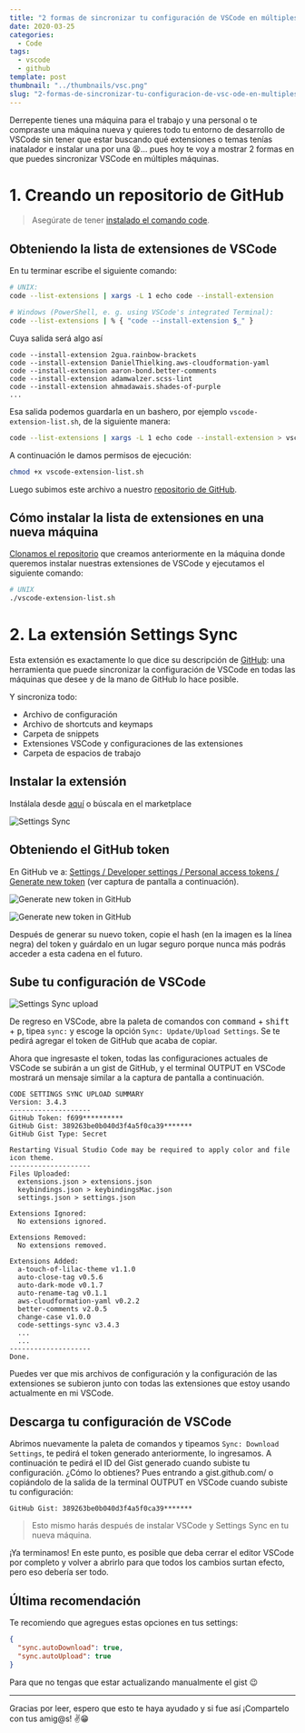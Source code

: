 ```yaml
---
title: "2 formas de sincronizar tu configuración de VSCode en múltiples máquinas"
date: 2020-03-25
categories:
  - Code
tags:
  - vscode
  - github
template: post
thumbnail: "../thumbnails/vsc.png"
slug: "2-formas-de-sincronizar-tu-configuracion-de-vsc-ode-en-multiples-maquinas"
---
```


Derrepente tienes una máquina para el trabajo y una personal o te compraste una máquina nueva y quieres todo tu entorno de desarrollo de VSCode sin tener que estar buscando qué extensiones o temas tenías inatalador e instalar una por una 😫... pues hoy te voy a mostrar 2 formas en que puedes sincronizar VSCode en múltiples máquinas.

# 1. Creando un repositorio de GitHub

> Asegúrate de tener [instalado el comando code](/instalar-comando-code-vscode).

## Obteniendo la lista de extensiones de VSCode

En tu terminar escribe el siguiente comando:

```bash
# UNIX:
code --list-extensions | xargs -L 1 echo code --install-extension

# Windows (PowerShell, e. g. using VSCode's integrated Terminal):
code --list-extensions | % { "code --install-extension $_" }
```

Cuya salida será algo así

```terminal
code --install-extension 2gua.rainbow-brackets
code --install-extension DanielThielking.aws-cloudformation-yaml
code --install-extension aaron-bond.better-comments
code --install-extension adamwalzer.scss-lint
code --install-extension ahmadawais.shades-of-purple
...
```

Esa salida podemos guardarla en un bashero, por ejemplo `vscode-extension-list.sh`, de la siguiente manera:

```bash
code --list-extensions | xargs -L 1 echo code --install-extension > vscode-extension-list.sh
```

A continuación le damos permisos de ejecución:

```bash
chmod +x vscode-extension-list.sh
```

Luego subimos este archivo a nuestro [repositorio de GitHub](https://help.github.com/es/github/getting-started-with-github/create-a-repo).

## Cómo instalar la lista de extensiones en una nueva máquina

[Clonamos el repositorio](https://help.github.com/es/enterprise/2.18/user/github/creating-cloning-and-archiving-repositories/cloning-a-repository) que creamos anteriormente en la máquina donde queremos instalar nuestras extensiones de VSCode y ejecutamos el siguiente comando:

```bash
# UNIX
./vscode-extension-list.sh
```

# 2. La extensión Settings Sync

Esta extensión es exactamente lo que dice su descripción de [GitHub](https://github.com/shanalikhan/code-settings-sync): una herramienta que puede sincronizar la configuración de VSCode en todas las máquinas que desee y de la mano de GitHub lo hace posible.

Y sincroniza todo:

- Archivo de configuración
- Archivo de shortcuts and keymaps
- Carpeta de snippets
- Extensiones VSCode y configuraciones de las extensiones
- Carpeta de espacios de trabajo

## Instalar la extensión

Instálala desde [aquí](vscode:extension/Shan.code-settings-sync) o búscala en el marketplace

![Settings Sync](https://i.imgur.com/WFXCbrs.png)

## Obteniendo el GitHub token

En GitHub ve a: [Settings / Developer settings / Personal access tokens / Generate new token](https://github.com/settings/tokens/new) (ver captura de pantalla a continuación).

![Generate new token in GitHub](https://i.imgur.com/APYvJ8m.png)

![Generate new token in GitHub](https://i.imgur.com/GAAUUsr.png)

Después de generar su nuevo token, copie el hash (en la imagen es la línea negra) del token y guárdalo en un lugar seguro porque nunca más podrás acceder a esta cadena en el futuro.

## Sube tu configuración de VSCode

![Settings Sync upload](https://i.imgur.com/xgXnKDU.png)

De regreso en VSCode, abre la paleta de comandos con <kbd>command</kbd> + <kbd>shift</kbd> + <kbd>p</kbd>, tipea `sync:` y escoge la opción `Sync: Update/Upload Settings`. Se te pedirá agregar el token de GitHub que acaba de copiar.

Ahora que ingresaste el token, todas las configuraciones actuales de VSCode se subirán a un gist de GitHub, y el terminal OUTPUT en VSCode mostrará un mensaje similar a la captura de pantalla a continuación.

```terminal
CODE SETTINGS SYNC UPLOAD SUMMARY
Version: 3.4.3
--------------------
GitHub Token: f699**********
GitHub Gist: 389263be0b040d3f4a5f0ca39*******
GitHub Gist Type: Secret

Restarting Visual Studio Code may be required to apply color and file icon theme.
--------------------
Files Uploaded:
  extensions.json > extensions.json
  keybindings.json > keybindingsMac.json
  settings.json > settings.json

Extensions Ignored:
  No extensions ignored.

Extensions Removed:
  No extensions removed.

Extensions Added:
  a-touch-of-lilac-theme v1.1.0
  auto-close-tag v0.5.6
  auto-dark-mode v0.1.7
  auto-rename-tag v0.1.1
  aws-cloudformation-yaml v0.2.2
  better-comments v2.0.5
  change-case v1.0.0
  code-settings-sync v3.4.3
  ...
  ...
--------------------
Done.
```

Puedes ver que mis archivos de configuración y la configuración de las extensiones se subieron junto con todas las extensiones que estoy usando actualmente en mi VSCode.

## Descarga tu configuración de VSCode

Abrimos nuevamente la paleta de comandos y tipeamos `Sync: Download Settings`, te pedirá el token generado anteriormente, lo ingresamos. A continuación te pedirá el ID del Gist generado cuando subiste tu configuración. ¿Cómo lo obtienes? Pues entrando a gist.github.com/<tu-usuario> o copiándolo de la salida de la terminal OUTPUT en VSCode cuando subiste tu configuración:

```terminal
GitHub Gist: 389263be0b040d3f4a5f0ca39*******
```

> Esto mismo harás después de instalar VSCode y Settings Sync en tu nueva máquina.

¡Ya terminamos! En este punto, es posible que deba cerrar el editor VSCode por completo y volver a abrirlo para que todos los cambios surtan efecto, pero eso debería ser todo.

## Última recomendación

Te recomiendo que agregues estas opciones en tus settings:

```json
{
  "sync.autoDownload": true,
  "sync.autoUpload": true
}
```

Para que no tengas que estar actualizando manualmente el gist 😉

---

Gracias por leer, espero que esto te haya ayudado y si fue así ¡Compartelo con tus amig@s! ✌️😁
